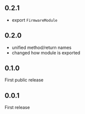 ## 0.2.1

* export `FirmwareModule`

## 0.2.0

* unified method/return names
* changed how module is exported

## 0.1.0

First public release

## 0.0.1


First release
